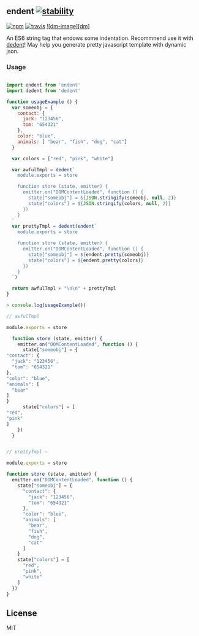## endent [![stability][stability-image]][stability-index]
[![npm][npm-image]][npm-url]
[![travis][travis-image]][travis-url]
[![dm-image][dm]][npm-url]

[stability-image]: https://img.shields.io/badge/stability-stable-green.svg
[stability-index]: https://nodejs.org/api/documentation.html#documentation_stability_index
[npm-image]: https://img.shields.io/npm/v/endent.svg?style=flat-square
[npm-url]: https://www.npmjs.com/package/endent
[travis-image]: https://img.shields.io/travis/ZhouHansen/endent.svg?style=flat-square
[travis-url]: https://travis-ci.org/ZhouHansen/endent
[dm-image]: http://img.shields.io/npm/dm/endent.svg?style=flat-square

An ES6 string tag that endows some indentation. Recommnend use it with [dedent](https://github.com/dmnd/dedent)! May help you generate pretty javascript template with dynamic json.

### Usage

```js

import endent from 'endent'
import dedent from 'dedent'

function usageExample () {
  var someobj = {
    contact: {
      jack: "123456",
      tom: "654321"
    },
    color: "blue",
    animals: [ "bear", "fish", "dog", "cat"]
  }

  var colors = ["red", "pink", "white"]

  var awfulTmpl = dedent`
    module.exports = store

    function store (state, emitter) {
      emitter.on("DOMContentLoaded", function () {
        state["someobj"] = ${JSON.stringify(someobj, null, 2)}
        state["colors"] = ${JSON.stringify(colors, null, 2)}
      })
    }
  `
  var prettyTmpl = dedent(endent`
    module.exports = store

    function store (state, emitter) {
      emitter.on("DOMContentLoaded", function () {
        state["someobj"] = ${endent.pretty(someobj)}
        state["colors"] = ${endent.pretty(colors)}
      })
    }
  `)

  return awfulTmpl + "\n\n" + prettyTmpl
}
```

```js
> console.log(usageExample())
```

```js
// awfulTmpl

module.exports = store

  function store (state, emitter) {
    emitter.on("DOMContentLoaded", function () {
      state["someobj"] = {
"contact": {
  "jack": "123456",
  "tom": "654321"
},
"color": "blue",
"animals": [
  "bear"
]
}
      state["colors"] = [
"red",
"pink"
]
    })
  }


// prettyTmpl ~

module.exports = store

function store (state, emitter) {
  emitter.on("DOMContentLoaded", function () {
    state["someobj"] = {
      "contact": {
        "jack": "123456",
        "tom": "654321"
      },
      "color": "blue",
      "animals": [
        "bear",
        "fish",
        "dog",
        "cat"
      ]
    }
    state["colors"] = [
      "red",
      "pink",
      "white"
    ]
  })
}
```

## License

MIT
